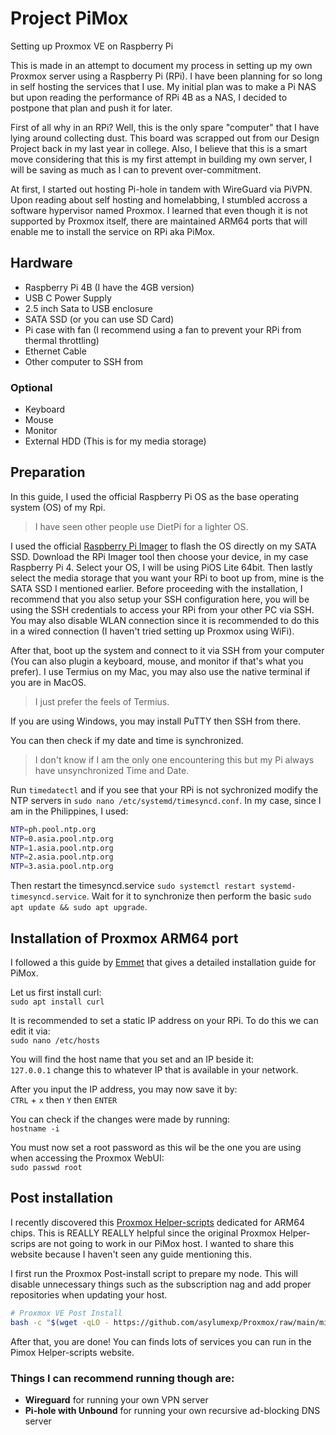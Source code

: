 # Project PiMox

Setting up Proxmox VE on Raspberry Pi

This is made in an attempt to document my process in setting up my own Proxmox server using a Raspberry Pi (RPi). I have been planning for so long in self hosting the services that I use. My initial plan was to make a Pi NAS but upon reading the performance of RPi 4B as a NAS, I decided to postpone that plan and push it for later.

First of all why in an RPi? Well, this is the only spare "computer" that I have lying around collecting dust. This board was scrapped out from our Design Project back in my last year in college. Also, I believe that this is a smart move considering that this is my first attempt in building my own server, I will be saving as much as I can to prevent over-commitment.

At first, I started out hosting Pi-hole in tandem with WireGuard via PiVPN. Upon reading about self hosting and homelabbing, I stumbled accross a software hypervisor named Proxmox. I learned that even though it is not supported by Proxmox itself, there are maintained ARM64 ports that will enable me to install the service on RPi aka PiMox.

## Hardware

- Raspberry Pi 4B (I have the 4GB version)
- USB C Power Supply
- 2.5 inch Sata to USB enclosure
- SATA SSD (or you can use SD Card)
- Pi case with fan (I recommend using a fan to prevent your RPi from thermal throttling)
- Ethernet Cable
- Other computer to SSH from

### Optional

- Keyboard 
- Mouse
- Monitor
- External HDD (This is for my media storage)

## Preparation

In this guide, I used the official Raspberry Pi OS as the base operating system (OS) of my Rpi. 

>I have seen other people use DietPi for a lighter OS. 

I used the official [Raspberry Pi Imager](https://www.raspberrypi.com/software/) to flash the OS directly on my SATA SSD. Download the RPi Imager tool then choose your device, in my case Raspberry Pi 4. Select your OS, I will be using PiOS Lite 64bit. Then lastly select the media storage that you want your RPi to boot up from, mine is the SATA SSD I mentioned earlier. 
Before proceeding with the installation, I recommend that you also setup your SSH configuration here, you will be using the SSH credentials to access your RPi from your other PC via SSH. You may also disable WLAN connection since it is recommended to do this in a wired connection (I haven't tried setting up Proxmox using WiFi).  

After that, boot up the system and connect to it via SSH from your computer (You can also plugin a keyboard, mouse, and monitor if that's what you prefer). I use Termius on my Mac, you may also use the native terminal if you are in MacOS. 

>I just prefer the feels of Termius. 

If you are using Windows, you may install PuTTY then SSH from there.

You can then check if my date and time is synchronized.

>I don't know if I am the only one encountering this but my Pi always have unsynchronized Time and Date.

Run `timedatectl` and if you see that your RPi is not sychronized modify the NTP servers in `sudo nano /etc/systemd/timesyncd.conf`. In my case, since I am in the Philippines, I used:
```bash
NTP=ph.pool.ntp.org
NTP=0.asia.pool.ntp.org
NTP=1.asia.pool.ntp.org
NTP=2.asia.pool.ntp.org
NTP=3.asia.pool.ntp.org
```
Then restart the timesyncd.service `sudo systemctl restart systemd-timesyncd.service`. Wait for it to synchronize then perform the basic `sudo apt update && sudo apt upgrade`.

## Installation of Proxmox ARM64 port

I followed a this guide by [Emmet](https://pimylifeup.com/raspberry-pi-proxmox/) that gives a detailed installation guide for PiMox.  

Let us first install curl:  
`sudo apt install curl`  

It is recommended to set a static IP address on your RPi. To do this we can edit it via:  
`sudo nano /etc/hosts`  

You will find the host name that you set and an IP beside it:  
`127.0.0.1` change this to whatever IP that is available in your network.  

After you input the IP address, you may now save it by:  
`CTRL` + `x` then `Y` then `ENTER`  

You can check if the changes were made by running:  
`hostname -i`  

You must now set a root password as this wil be the one you are using when accessing the Proxmox WebUI:  
`sudo passwd root`
 
## Post installation
I recently discovered this [Proxmox Helper-scripts](https://pimox-scripts.com/) dedicated for ARM64 chips. This is REALLY REALLY helpful since the original Proxmox Helper-scrips are not going to work in our PiMox host. I wanted to share this website because I haven't seen any guide mentioning this.

I first run the Proxmox Post-install script to prepare my node. This will disable unnecessary things such as the subscription nag and add proper repositories when updating your host.
```bash
# Proxmox VE Post Install
bash -c "$(wget -qLO - https://github.com/asylumexp/Proxmox/raw/main/misc/post-pve-install.sh)"
```

After that, you are done! You can finds lots of services you can run in the Pimox Helper-scripts website. 

### Things I can recommend running though are: 
- **Wireguard** for running your own VPN server
- **Pi-hole with Unbound** for running your own recursive ad-blocking DNS server
